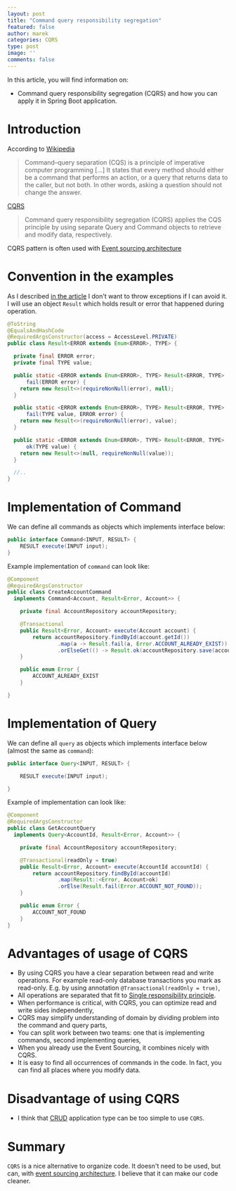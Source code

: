 ```yaml
---
layout: post
title: "Command query responsibility segregation"
featured: false
author: marek
categories: CQRS
type: post
image: ''
comments: false
---
```


In this article, you will find information on:
* Command query responsibility segregation (CQRS) and how you can apply it in Spring Boot application.

# Introduction
According to [Wikipedia](https://en.wikipedia.org/wiki/Command%E2%80%93query_separation)

> Command–query separation (CQS) is a principle of imperative computer programming [...]
> It states that every method should either be a command that performs an action, or a query that returns data to the caller, but not both. In other words, asking a question should not change the answer.

[CQRS](https://en.wikipedia.org/wiki/Command%E2%80%93query_separation#Command_query_responsibility_segregation)

> Command query responsibility segregation (CQRS) applies the CQS principle by using separate Query and Command objects to retrieve and modify data, respectively.

CQRS pattern is often used with [Event sourcing architecture](https://en.wikipedia.org/wiki/Event-driven_architecture)

# Convention in the examples
As I described [in the article](2020-02-01-exceptions.md) I don't want to throw exceptions if I can avoid it. I will use an object `Result` which holds result or error that happened during operation.

```java
@ToString
@EqualsAndHashCode
@RequiredArgsConstructor(access = AccessLevel.PRIVATE)
public class Result<ERROR extends Enum<ERROR>, TYPE> {

  private final ERROR error;
  private final TYPE value;

  public static <ERROR extends Enum<ERROR>, TYPE> Result<ERROR, TYPE> 
      fail(ERROR error) {
    return new Result<>(requireNonNull(error), null);
  }

  public static <ERROR extends Enum<ERROR>, TYPE> Result<ERROR, TYPE> 
      fail(TYPE value, ERROR error) {
    return new Result<>(requireNonNull(error), value);
  }

  public static <ERROR extends Enum<ERROR>, TYPE> Result<ERROR, TYPE> 
      ok(TYPE value) {
    return new Result<>(null, requireNonNull(value));
  }

  //..
}
```

# Implementation of Command 

We can define all commands as objects which implements interface below: 
```java
public interface Command<INPUT, RESULT> {
    RESULT execute(INPUT input);
}
```

Example implementation of `command` can look like:
```java
@Component
@RequiredArgsConstructor
public class CreateAccountCommand 
  implements Command<Account, Result<Error, Account>> {

    private final AccountRepository accountRepository;

    @Transactional
    public Result<Error, Account> execute(Account account) {
        return accountRepository.findById(account.getId())
                .map(a -> Result.fail(a, Error.ACCOUNT_ALREADY_EXIST))
                .orElseGet(() -> Result.ok(accountRepository.save(account)));
    }

    public enum Error {
        ACCOUNT_ALREADY_EXIST
    }

}
```

# Implementation of Query
 
We can define all `query` as objects which implements interface below (almost the same as `command`):
```java
public interface Query<INPUT, RESULT> {

    RESULT execute(INPUT input);

}
```

Example of implementation can look like:

```java
@Component
@RequiredArgsConstructor
public class GetAccountQuery 
  implements Query<AccountId, Result<Error, Account>> {

    private final AccountRepository accountRepository;

    @Transactional(readOnly = true)
    public Result<Error, Account> execute(AccountId accountId) {
        return accountRepository.findById(accountId)
                .map(Result::<Error, Account>ok)
                .orElse(Result.fail(Error.ACCOUNT_NOT_FOUND));
    }

    public enum Error {
        ACCOUNT_NOT_FOUND
    }
}
```

# Advantages of usage of CQRS

* By using CQRS you have a clear separation between read and write operations. For example read-only database transactions you mark as read-only. E.g. by using annotation `@Transactional(readOnly = true)`,
* All operations are separated that fit to [Single responsibility principle](https://en.wikipedia.org/wiki/Single-responsibility_principle).
* When performance is critical, with CQRS, you can optimize read and write sides independently,
* CQRS may simplify understanding of domain by dividing problem into the command and query parts,
* You can split work between two teams: one that is implementing commands, second implementing queries,
* When you already use the Event Sourcing, it combines nicely with CQRS.
* It is easy to find all occurrences of commands in the code. In fact, you can find all places where you modify data. 

# Disadvantage of using CQRS 
* I think that [CRUD](https://en.wikipedia.org/wiki/Create,_read,_update_and_delete) application type can be too simple to use `CQRS`.

# Summary
`CQRS` is a nice alternative to organize code. It doesn't need to be used, but can, with [event sourcing architecture](https://en.wikipedia.org/wiki/Event-driven_architecture).
I believe that it can make our code cleaner. 